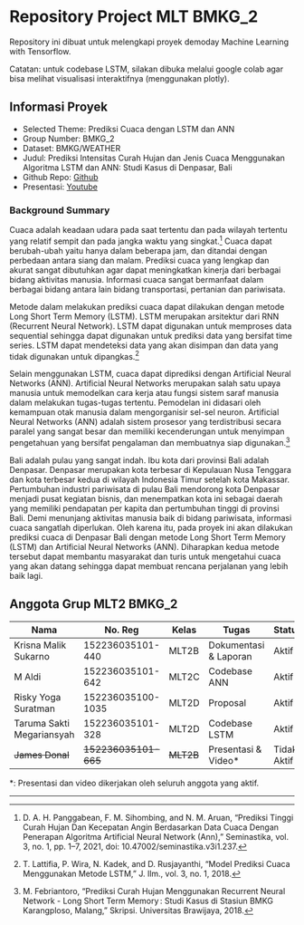 # Repository Project MLT BMKG_2
Repository ini dibuat untuk melengkapi proyek demoday Machine Learning with Tensorflow.

Catatan: untuk codebase LSTM, silakan dibuka melalui google colab agar bisa melihat visualisasi interaktifnya (menggunakan plotly).

## Informasi Proyek

- Selected Theme: Prediksi Cuaca dengan LSTM dan ANN
- Group Number: BMKG_2
- Dataset: BMKG/WEATHER
- Judul: Prediksi Intensitas Curah Hujan dan Jenis Cuaca Menggunakan Algoritma LSTM dan ANN: Studi Kasus di Denpasar, Bali
- Github Repo: [Github](https://github.com/taruma/mlt-bmkg-2)
- Presentasi: [Youtube](https://www.youtube.com/watch?v=9zybcjkVGvw)

### Background Summary

Cuaca adalah keadaan udara pada saat tertentu dan pada wilayah tertentu yang relatif  sempit dan pada jangka waktu yang singkat.[^1] Cuaca dapat  berubah-ubah yaitu hanya dalam beberapa jam,  dan ditandai  dengan perbedaan antara siang dan malam. Prediksi cuaca yang lengkap dan akurat  sangat  dibutuhkan agar dapat meningkatkan kinerja dari berbagai bidang aktivitas manusia. Informasi cuaca sangat bermanfaat dalam berbagai bidang antara lain bidang transportasi, pertanian dan pariwisata.

Metode dalam melakukan prediksi cuaca dapat dilakukan dengan metode Long Short Term Memory (LSTM). LSTM merupakan arsitektur dari RNN (Recurrent  Neural  Network).  LSTM  dapat  digunakan  untuk  memproses  data  sequential sehingga  dapat  digunakan  untuk  prediksi  data  yang  bersifat  time  series.  LSTM  dapat mendeteksi data yang akan disimpan dan data yang tidak digunakan untuk dipangkas.[^2]

Selain menggunakan LSTM, cuaca dapat diprediksi dengan Artificial Neural Networks (ANN). Artificial Neural Networks merupakan salah satu upaya manusia untuk memodelkan cara kerja atau fungsi sistem saraf manusia dalam melakukan tugas-tugas tertentu. Pemodelan ini didasari oleh kemampuan otak manusia dalam mengorganisir sel-sel neuron. Artificial Neural Networks (ANN) adalah sistem prosesor yang terdistribusi secara paralel yang sangat besar dan memiliki kecenderungan untuk menyimpan pengetahuan yang bersifat pengalaman dan membuatnya siap digunakan.[^3]

Bali adalah pulau yang sangat indah. Ibu kota dari provinsi Bali adalah Denpasar. Denpasar merupakan kota terbesar di Kepulauan Nusa Tenggara dan kota terbesar kedua di wilayah Indonesia Timur setelah kota Makassar. Pertumbuhan industri pariwisata di pulau Bali mendorong kota Denpasar menjadi pusat kegiatan bisnis, dan menempatkan kota ini sebagai daerah yang memiliki pendapatan per kapita dan pertumbuhan tinggi di provinsi Bali. Demi menunjang aktivitas manusia baik di bidang pariwisata, informasi cuaca sangatlah diperlukan. Oleh karena itu, pada proyek ini akan dilakukan prediksi cuaca di Denpasar Bali dengan metode Long Short Term Memory (LSTM) dan Artificial Neural Networks (ANN). Diharapkan kedua metode tersebut dapat membantu masyarakat dan turis untuk mengetahui cuaca yang akan datang sehingga dapat membuat rencana perjalanan yang lebih baik lagi.


## Anggota Grup MLT2 BMKG_2

Nama | No. Reg | Kelas | Tugas | Status
---- | ---- | ----- | ---- | ----
Krisna Malik Sukarno | 152236035101-440 | MLT2B	| Dokumentasi & Laporan | Aktif
M Aldi | 152236035101-642 | MLT2C | Codebase ANN | Aktif
Risky Yoga Suratman | 152236035100-1035 | MLT2D | Proposal | Aktif
Taruma Sakti Megariansyah | 152236035101-328 | MLT2D | Codebase LSTM | Aktif
~~James Donal~~	| ~~152236035101-665~~ | ~~MLT2B~~ | Presentasi & Video* | Tidak Aktif

*: Presentasi dan video dikerjakan oleh seluruh anggota yang aktif.

---

[^1]: D. A. H. Panggabean, F. M. Sihombing, and N. M. Aruan, “Prediksi Tinggi Curah Hujan Dan Kecepatan Angin Berdasarkan Data Cuaca Dengan Penerapan Algoritma Artificial Neural Network (Ann),” Seminastika, vol. 3, no. 1, pp. 1–7, 2021, doi: 10.47002/seminastika.v3i1.237.
[^2]: T. Lattifia, P. Wira, N. Kadek, and D. Rusjayanthi, “Model Prediksi Cuaca Menggunakan Metode LSTM,” J. Ilm., vol. 3, no. 1, 2018.
[^3]: M. Febriantoro, “Prediksi Curah Hujan Menggunakan Recurrent Neural Network - Long Short Term Memory : Studi Kasus di Stasiun BMKG Karangploso, Malang,”  Skripsi. Universitas Brawijaya, 2018.
[^4]: “https://www.openweathermap.org/.” .
